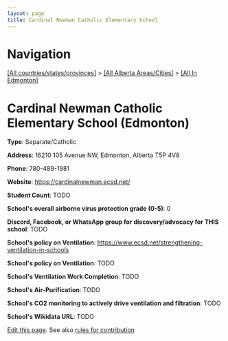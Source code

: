 ```yaml
---
layout: page
title: Cardinal Newman Catholic Elementary School
---
```

# Navigation

[[All countries/states/provinces]](../../..) > [[All Alberta Areas/Cities]](../..) > [[All In Edmonton]](..)

# Cardinal Newman Catholic Elementary School (Edmonton)

**Type**: Separate/Catholic

**Address**: 16210 105 Avenue NW, Edmonton, Alberta T5P 4V8

**Phone**: 780-489-1981

**Website**: <https://cardinalnewman.ecsd.net/>

**Student Count**: TODO

**School's overall airborne virus protection grade (0-5)**: 0

**Discord, Facebook, or WhatsApp group for discovery/advocacy for THIS school**: TODO

**School's policy on Ventilation**: <https://www.ecsd.net/strengthening-ventilation-in-schools>

**School's policy on Ventilation**: TODO

**School's Ventilation Work Completion**: TODO

**School's Air-Purification**: TODO

**School's CO2 monitoring to actively drive ventilation and filtration**: TODO

**School's Wikidata URL**: TODO


[Edit this page](https://github.com/ventilate-schools/AB/edit/main/./Edmonton/Cardinal_Newman_Catholic_Elementary_School.md). See also [rules for contribution](../../../contribution-rules/)